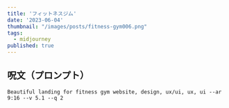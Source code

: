 ```yaml
---
title: 'フィットネスジム'
date: '2023-06-04'
thumbnail: "/images/posts/fitness-gym006.png"
tags:
  - midjourney
published: true
---
```


## 呪文（プロンプト）
```
Beautiful landing for fitness gym website, design, ux/ui, ux, ui --ar 9:16 --v 5.1 --q 2
```